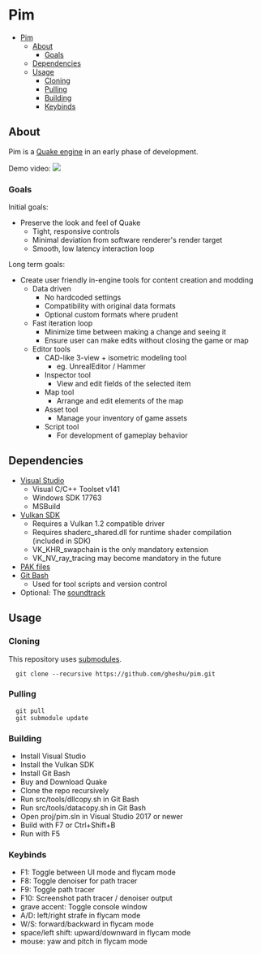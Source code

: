 # Pim

- [Pim](#pim)
  - [About](#about)
    - [Goals](#goals)
  - [Dependencies](#dependencies)
  - [Usage](#usage)
    - [Cloning](#cloning)
    - [Pulling](#pulling)
    - [Building](#building)
    - [Keybinds](#keybinds)

## About

Pim is a [Quake engine](https://en.wikipedia.org/wiki/Quake_engine) in an early phase of development.

Demo video:
[![](https://img.youtube.com/vi/gL8CX1NF9rw/0.jpg)](https://www.youtube.com/watch?v=gL8CX1NF9rw)

### Goals

Initial goals:
* Preserve the look and feel of Quake
  * Tight, responsive controls
  * Minimal deviation from software renderer's render target
  * Smooth, low latency interaction loop

Long term goals:
* Create user friendly in-engine tools for content creation and modding
  * Data driven
    * No hardcoded settings
    * Compatibility with original data formats
    * Optional custom formats where prudent
  * Fast iteration loop
    * Minimize time between making a change and seeing it
    * Ensure user can make edits without closing the game or map
  * Editor tools
    * CAD-like 3-view + isometric modeling tool
      * eg. UnrealEditor / Hammer
    * Inspector tool
      * View and edit fields of the selected item
    * Map tool
      * Arrange and edit elements of the map
    * Asset tool
      * Manage your inventory of game assets
    * Script tool
      * For development of gameplay behavior

## Dependencies

* [Visual Studio](https://visualstudio.microsoft.com/vs/community/)
  * Visual C/C++ Toolset v141
  * Windows SDK 17763
  * MSBuild
* [Vulkan SDK](https://vulkan.lunarg.com/sdk/home#sdk/downloadConfirm/latest/windows/vulkan-sdk.exe)
  * Requires a Vulkan 1.2 compatible driver
  * Requires shaderc_shared.dll for runtime shader compilation (included in SDK)
  * VK_KHR_swapchain is the only mandatory extension
  * VK_NV_ray_tracing may become mandatory in the future
* [PAK files](https://store.steampowered.com/app/2310/QUAKE/)
* [Git Bash](https://git-scm.com/downloads)
  * Used for tool scripts and version control
* Optional: The [soundtrack](https://steamcommunity.com/sharedfiles/filedetails/?id=119489135)

## Usage

### Cloning

This repository uses [submodules](https://github.blog/2016-02-01-working-with-submodules/).

```
  git clone --recursive https://github.com/gheshu/pim.git
```

### Pulling

```
  git pull
  git submodule update
```

### Building

* Install Visual Studio
* Install the Vulkan SDK
* Install Git Bash
* Buy and Download Quake
* Clone the repo recursively
* Run src/tools/dllcopy.sh in Git Bash
* Run src/tools/datacopy.sh in Git Bash
* Open proj/pim.sln in Visual Studio 2017 or newer
* Build with F7 or Ctrl+Shift+B
* Run with F5

### Keybinds

* F1: Toggle between UI mode and flycam mode
* F8: Toggle denoiser for path tracer
* F9: Toggle path tracer
* F10: Screenshot path tracer / denoiser output
* grave accent: Toggle console window
* A/D: left/right strafe in flycam mode
* W/S: forward/backward in flycam mode
* space/left shift: upward/downward in flycam mode
* mouse: yaw and pitch in flycam mode
